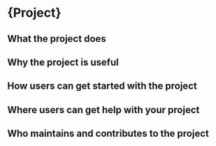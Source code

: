 # {Project}

## What the project does

## Why the project is useful

## How users can get started with the project

## Where users can get help with your project

## Who maintains and contributes to the project
